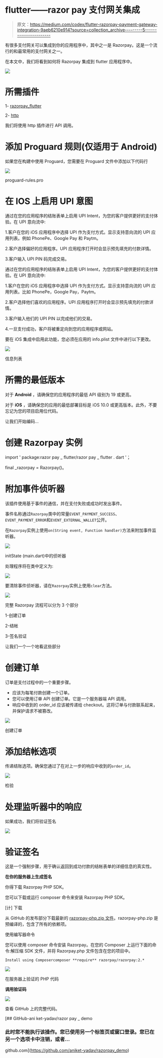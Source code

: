# flutter——razor pay 支付网关集成

> 原文：<https://medium.com/codex/flutter-razorpay-payment-gateway-integration-9aeb6210e914?source=collection_archive---------5----------------------->

有很多支付网关可以集成到你的应用程序中，其中之一是 Razorpay。这是一个流行的和最常用的支付网关之一。

在本文中，我们将看到如何将 Razorpay 集成到 flutter 应用程序中。

![](img/8d25c98fc687b26474d929262f0d1814.png)

# **所需插件**

1- [razorpay_flutter](https://pub.dev/packages/razorpay_flutter)

2- [http](https://pub.dev/packages/http)

我们将使用 http 插件进行 API 调用。

# **添加 Proguard 规则(仅适用于 Android)**

如果您在构建中使用 Proguard，您需要在 Proguard 文件中添加以下代码行

![](img/f35aa607a2930753fa08afd3254f0126.png)

proguard-rules.pro

# 在 IOS 上启用 UPI 意图

通过在您的应用程序的结账表单上启用 UPI Intent，为您的客户提供更好的支付体验。在 UPI 意向流中:

1.客户在您的 iOS 应用程序中选择 UPI 作为支付方式。显示支持意向流的 UPI 应用列表。例如 PhonePe、Google Pay 和 Paytm。

2.客户选择偏好的应用程序。UPI 应用程序打开时会显示预先填充的付款详情。

3.客户输入 UPI PIN 码完成交易。

通过在您的应用程序的结账表单上启用 UPI Intent，为您的客户提供更好的支付体验。在 UPI 意向流中:

1.客户在您的 iOS 应用程序中选择 UPI 作为支付方式。显示支持意向流的 UPI 应用列表。比如 PhonePe，Google Pay，Paytm。

2.客户选择他们喜欢的应用程序。UPI 应用程序打开时会显示预先填充的付款详情。

3.客户输入他们的 UPI PIN 以完成他们的交易。

4.一旦支付成功，客户将被重定向到您的应用程序或网站。

要在 iOS 集成中启用此功能，您必须在应用的 info.plist 文件中进行以下更改。

![](img/fbd2b61746e7adc5e07b526e53265c0d.png)

信息列表

# **所需的最低版本**

对于 **Android** ，请确保您的应用程序的最低 API 级别为 19 或更高。

对于 **iOS** ，请确保您的应用的最低部署目标是 iOS 10.0 或更高版本。此外，不要忘记为您的项目启用位代码。

让我们开始编码…

# 创建 Razorpay 实例

import ' package:razor pay _ flutter/razor pay _ flutter . dart '；

final _razorpay = Razorpay()。

# 附加事件侦听器

该插件使用基于事件的通信，并在支付失败或成功时发出事件。

事件名称通过`Razorpay`类中的常量`EVENT_PAYMENT_SUCCESS`、`EVENT_PAYMENT_ERROR`和`EVENT_EXTERNAL_WALLET`公开。

在`Razorpay`实例上使用`on(String event, Function handler)`方法来附加事件监听器。

![](img/eee99063001bf0a39ee855b4597a5d4e.png)

initState (main.dart)中的侦听器

处理程序将在类中定义为:

![](img/b269f7e4309053c73631fef486c237c2.png)

要清除事件侦听器，请在`Razorpay`实例上使用`clear`方法。

![](img/bf4bcdaeb0c5f2ab804b77c51bbfb8a4.png)

完整 Razorpay 流程可以分为 3 个部分

1-创建订单

2-结帐

3-签名验证

让我们一个一个地看这些部分

# 创建订单

订单是支付过程中的一个重要步骤。

*   应该为每笔付款创建一个订单。
*   您可以使用订单 API 创建订单。它是一个服务器端 API 调用。
*   响应中收到的 order_id 应该被传递给 checkout。这将订单与付款联系起来，并保护请求不被篡改。

![](img/10889eb91b97eb9cb27470eeb4531204.png)

创建订单

# 添加结帐选项

传递结账选项。确保您通过了在对上一步的响应中收到的`order_id`。

![](img/13c797c2ad42c4993ee183094685005c.png)

检验

# 处理监听器中的响应

如果成功，我们将验证签名

![](img/914579e3d7db0630f92af83a6f224399.png)

# 验证签名

这是一个强制步骤，用于确认返回到成功付款的结帐表单的详细信息的真实性。

**在你的服务器上生成签名**

你得下载 Razorpay PHP SDK。

您可以下载或运行 composer 命令来安装 Razorpay PHP SDK。

[计] 下载

从 GitHub 的发布部分下载最新的 [razorpay-php.zip 文件](https://github.com/razorpay/razorpay-php/releases/)。razorpay-php.zip 是预编译的，包含了所有的依赖项。

使用编写器命令

您可以使用 composer 命令安装 Razorpay。在您的 Composer 上运行下面的命令:解压缩 SDK 文件，并将 Razorpay.php 文件包含在您的项目中。

```
Install using Composercomposer **require** razorpay/razorpay:2.*
```

![](img/0659116171011fd4ab6bfead136d686c.png)

在服务器上验证的 PHP 代码

**调用验证码**

![](img/3b62ad240cd63fc654d5e5c73d11c884.png)

查看 GitHub 上的完整代码。

[](https://github.com/aniket-yadav/razorpay_demo) [## GitHub-ani ket-yadav/razor pay _ demo

### 此时您不能执行该操作。您已使用另一个标签页或窗口登录。您已在另一个选项卡中注销，或者…

github.com](https://github.com/aniket-yadav/razorpay_demo)